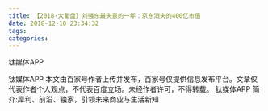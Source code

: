 ```yaml
---
title: 【2018·大复盘】刘强东最失意的一年：京东消失的400亿市值
date: 2018-12-10 23:34:32
tags: 
categories: 
---
```

钛媒体APP
<!-- more -->
钛媒体APP
本文由百家号作者上传并发布，百家号仅提供信息发布平台。文章仅代表作者个人观点，不代表百度立场。未经作者许可，不得转载。
钛媒体APP
简介:犀利、前沿、独家，引领未来商业与生活新知
